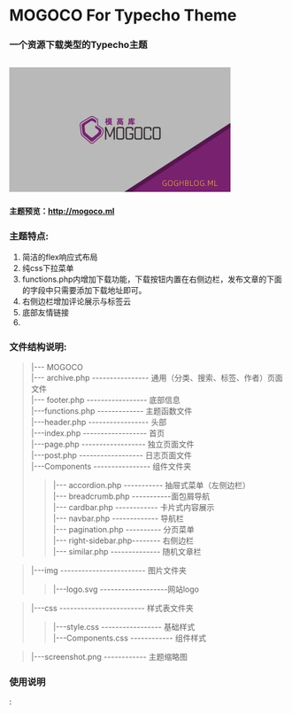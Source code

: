 # MOGOCO For Typecho Theme
### 一个资源下载类型的Typecho主题
![Alt text](screenshot.png)
---
#### 主题预览：<a target="blank" href="http://mogoco.ml">http://mogoco.ml</a>
### 主题特点:
1. 简洁的flex响应式布局  
2. 纯css下拉菜单  
3. functions.php内增加下载功能，下载按钮内置在右侧边栏，发布文章的下面的字段中只需要添加下载地址即可。  
4. 右侧边栏增加评论展示与标签云
5. 底部友情链接
6. 
### 文件结构说明:
> |--- MOGOCO  
> |--- archive.php ---------------- 通用（分类、搜索、标签、作者）页面文件  
> |--- footer.php ----------------- 底部信息  
> |---functions.php ------------- 主题函数文件  
> |---header.php ----------------- 头部  
> |---index.php ------------------ 首页  
> |---page.php ------------------ 独立页面文件  
> |---post.php ------------------ 日志页面文件  
> |---Components ---------------- 组件文件夹  
>> |--- accordion.php ----------- 抽屉式菜单（左侧边栏）  
>> |--- breadcrumb.php -----------面包屑导航  
>> |--- cardbar.php  ------------ 卡片式内容展示  
>> |--- navbar.php  ------------- 导航栏   
>> |--- pagination.php ---------- 分页菜单  
>> |--- right-sidebar.php-------- 右侧边栏  
>> |--- similar.php -------------- 随机文章栏  
 
> |---img ------------------------ 图片文件夹  
>> |---logo.svg -------------------网站logo  

> |---css ------------------------ 样式表文件夹  
>> |---style.css ----------------- 基础样式  
>> |---Components.css ------------ 组件样式  

> |---screenshot.png ------------ 主题缩略图  

### 使用说明
:
